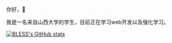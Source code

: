 你好，:wave:

我是一名来自山西大学的学生，目前正在学习web开发以及强化学习。

[![BLESS's GitHub stats](https://github-readme-stats.vercel.app/api?username=Heironghuncheng)](https://github.com/anuraghazra/github-readme-stats)
